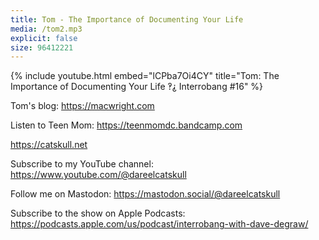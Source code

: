 ```yaml
---
title: Tom - The Importance of Documenting Your Life
media: /tom2.mp3
explicit: false
size: 96412221
---
```

{% include youtube.html embed="lCPba7Oi4CY" title="Tom: The Importance of Documenting Your Life ‽⸘ Interrobang #16" %}

Tom's blog: https://macwright.com

Listen to Teen Mom: https://teenmomdc.bandcamp.com

https://catskull.net

Subscribe to my YouTube channel: https://www.youtube.com/@dareelcatskull

Follow me on Mastodon: https://mastodon.social/@dareelcatskull

Subscribe to the show on Apple Podcasts:
https://podcasts.apple.com/us/podcast/interrobang-with-dave-degraw/
